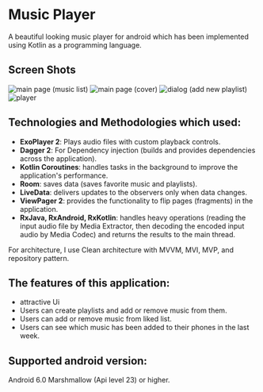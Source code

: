 # Music Player
A beautiful looking music player for android which has been implemented 
using Kotlin as a programming language.

## Screen Shots

![main page (music list)](https://github.com/melikaafrakhteh/Music-player/blob/main/screenShots/allmusic.png)
![main page (cover)](https://github.com/melikaafrakhteh/Music-player/blob/main/screenShots/cover.png)
![dialog (add new playlist)](https://github.com/melikaafrakhteh/Music-player/blob/main/screenShots/dialog.png)
![player](https://github.com/melikaafrakhteh/Music-player/blob/main/screenShots/player.png)

## Technologies and Methodologies which used:
 - **ExoPlayer 2**: Plays audio files with custom playback controls.
 - **Dagger 2**: For Dependency injection (builds and provides dependencies across the application).
 - **Kotlin Coroutines**: handles tasks in the background to improve the application's performance.
 - **Room**: saves data (saves favorite music and playlists).
 - **LiveData**: delivers updates to the observers only when data changes.
 - **ViewPager 2**: provides the functionality to flip pages (fragments) in the application.
 - **RxJava, RxAndroid, RxKotlin**: handles heavy operations
    (reading the input audio file by Media Extractor,
    then decoding the encoded input audio by Media Codec) and returns the results to the main thread.

For architecture, I use Clean architecture with MVVM, MVI, MVP, and repository pattern.

## The features of this application:
 - attractive Ui
 - Users can create playlists and add or remove music from them.
 - Users can add or remove music from liked list.
 - Users can see which music has been added to their phones in the last week.

## Supported android version:
 Android 6.0 Marshmallow (Api level 23) or higher.
